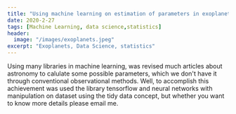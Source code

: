 ```yaml
---
title: "Using machine learning on estimation of parameters in exoplanets"
date: 2020-2-27
tags: [Machine Learning, data science,statistics]
header:
  image: "/images/exoplanets.jpeg"
excerpt: "Exoplanets, Data Science, statistics"
---
```

Using many libraries in machine learning, was revised much
articles about astronomy to calulate some possible parameters, which we don't have it
through conventional observational methods.
Well, to accomplish this achievement was used the library tensorflow and neural networks with manipulation on dataset using the tidy data concept, but whether you want to know more details please email me.
